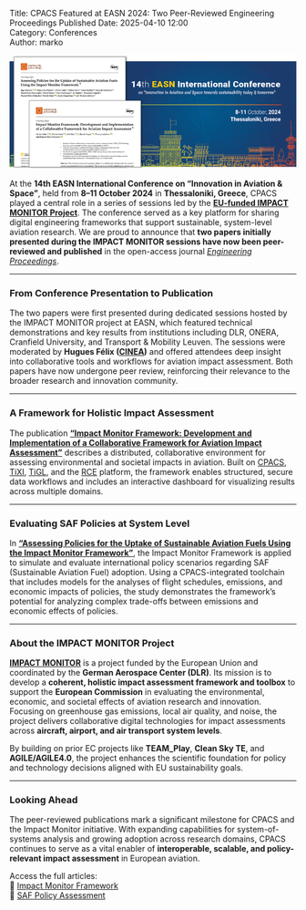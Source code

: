 Title: CPACS Featured at EASN 2024: Two Peer-Reviewed Engineering Proceedings Published
Date: 2025-04-10 12:00  
Category: Conferences  
Author: marko 

<img src="images/easn2024.png" alt="EASN 2024" height="200px">

At the **14th EASN International Conference on “Innovation in Aviation & Space”**, held from **8–11 October 2024** in **Thessaloniki, Greece**, CPACS played a central role in a series of sessions led by the [**EU-funded IMPACT MONITOR Project**](https://impactmonitor.eu/). The conference served as a key platform for sharing digital engineering frameworks that support sustainable, system-level aviation research. We are proud to announce that **two papers initially presented during the IMPACT MONITOR sessions have now been peer-reviewed and published** in the open-access journal [*Engineering Proceedings*](https://www.mdpi.com/2673-4591/90/1).

---

### From Conference Presentation to Publication  

The two papers were first presented during dedicated sessions hosted by the IMPACT MONITOR project at EASN, which featured technical demonstrations and key results from institutions including DLR, ONERA, Cranfield University, and Transport & Mobility Leuven. The sessions were moderated by **Hugues Félix ([CINEA](https://cinea.ec.europa.eu/index_en))** and offered attendees deep insight into collaborative tools and workflows for aviation impact assessment. Both papers have now undergone peer review, reinforcing their relevance to the broader research and innovation community.

---

### A Framework for Holistic Impact Assessment  

The publication [**“Impact Monitor Framework: Development and Implementation of a Collaborative Framework for Aviation Impact Assessment”**](https://doi.org/10.3390/engproc2025090061) describes a distributed, collaborative environment for assessing environmental and societal impacts in aviation. Built on [CPACS](www.cpacs.de), [TiXI](https://github.com/DLR-SC/tixi), [TiGL](https://dlr-sc.github.io/tigl/), and the [RCE](https://rcenvironment.de/) platform, the framework enables structured, secure data workflows and includes an interactive dashboard for visualizing results across multiple domains.

---

### Evaluating SAF Policies at System Level  

In [**“Assessing Policies for the Uptake of Sustainable Aviation Fuels Using the Impact Monitor Framework”**](https://doi.org/10.3390/engproc2025090095), the Impact Monitor Framework is applied to simulate and evaluate international policy scenarios regarding SAF (Sustainable Aviation Fuel) adoption. Using a CPACS-integrated toolchain that includes models for the analyses of flight schedules, emissions, and economic impacts of policies, the study demonstrates the framework’s potential for analyzing complex trade-offs between emissions and economic effects of policies.

---

### About the IMPACT MONITOR Project  

[**IMPACT MONITOR**](https://impactmonitor.eu/home) is a project funded by the European Union and coordinated by the **German Aerospace Center (DLR)**. Its mission is to develop a **coherent, holistic impact assessment framework and toolbox** to support the **European Commission** in evaluating the environmental, economic, and societal effects of aviation research and innovation. Focusing on greenhouse gas emissions, local air quality, and noise, the project delivers collaborative digital technologies for impact assessments across **aircraft, airport, and air transport system levels**.

By building on prior EC projects like **TEAM_Play**, **Clean Sky TE**, and **AGILE/AGILE4.0**, the project enhances the scientific foundation for policy and technology decisions aligned with EU sustainability goals.

---

### Looking Ahead  

The peer-reviewed publications mark a significant milestone for CPACS and the Impact Monitor initiative. With expanding capabilities for system-of-systems analysis and growing adoption across research domains, CPACS continues to serve as a vital enabler of **interoperable, scalable, and policy-relevant impact assessment** in European aviation.

Access the full articles:  
📄 [Impact Monitor Framework](https://doi.org/10.3390/engproc2025090061)  
📄 [SAF Policy Assessment](https://doi.org/10.3390/engproc2025090095)
